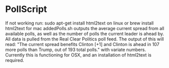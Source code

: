 # PollScript
If not working run:
sudo apt-get install html2text
on linux or
brew install html2text
for mac
addedPolls.sh outputs the average current spread from all available polls, as well as the number of polls the current leader is ahead by. All data is pulled from the Real Clear Politics poll feed.
The output of this will read: 
"The current spread benefits Clinton [+1]
and Clinton is ahead in 107 more polls than Trump, out of 193 total polls."
with variate numbers. 
Currently this is functioning for OSX, and an installation of html2text is required. 
